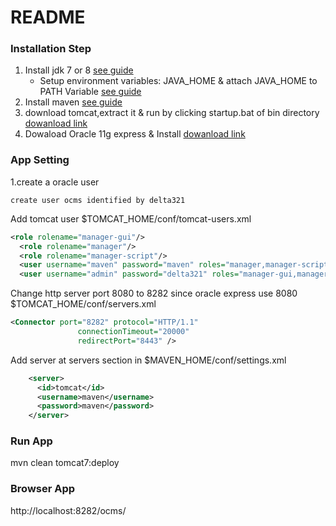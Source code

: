 # README #



### Installation Step ###
1. Install jdk 7 or 8 [see guide](https://java.com/en/download/help/windows_manual_download.xml)
	* Setup environment variables:
	 JAVA_HOME & attach JAVA_HOME to PATH Variable [see guide](http://www.javatpoint.com/how-to-set-path-in-java)
2. Install maven [see guide](http://www.mkyong.com/maven/how-to-install-maven-in-windows/)
3. download tomcat,extract it & run by clicking startup.bat of bin directory 
[dowanload link](https://tomcat.apache.org/download-80.cgi)
2. Dowaload Oracle 11g express & Install [dowanload link](http://www.oracle.com/technetwork/database/database-technologies/express-edition/downloads/index.html)

### App Setting ###
1.create a oracle user

`create user ocms identified by delta321`

Add tomcat user $TOMCAT_HOME/conf/tomcat-users.xml
```xml
<role rolename="manager-gui"/>
  <role rolename="manager"/>
  <role rolename="manager-script"/>
  <user username="maven" password="maven" roles="manager,manager-script"/> 
  <user username="admin" password="delta321" roles="manager-gui,manager,manager-script"/>
```
Change http server port 8080 to 8282 since oracle express use 8080 $TOMCAT_HOME/conf/servers.xml
```xml
<Connector port="8282" protocol="HTTP/1.1"
               connectionTimeout="20000"
               redirectPort="8443" />
```

Add server at servers section in $MAVEN_HOME/conf/settings.xml
```xml
 	<server>
      <id>tomcat</id>
      <username>maven</username>
      <password>maven</password>
    </server>
``` 
### Run App ###
mvn clean tomcat7:deploy
### Browser App ###
http://localhost:8282/ocms/